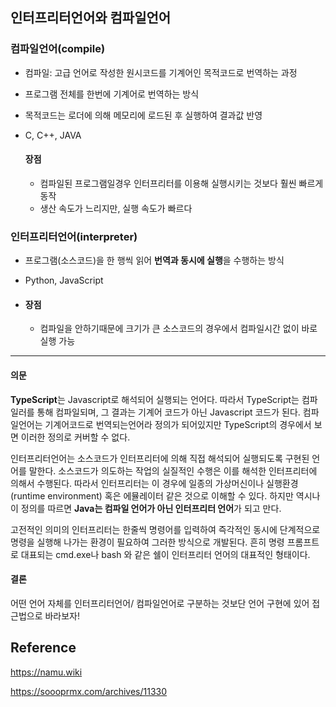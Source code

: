 ## 인터프리터언어와 컴파일언어

### 컴파일언어(compile)

- 컴파일: 고급 언어로 작성한 원시코드를 기계어인 목적코드로 번역하는 과정

- 프로그램 전체를 한번에 기계어로 번역하는 방식

- 목적코드는 로더에 의해 메모리에 로드된 후 실행하여 결과값 반영

- C, C++, JAVA

  #### 장점

  - 컴파일된 프로그램일경우 인터프리터를 이용해 실행시키는 것보다 훨씬 빠르게 동작
  - 생산 속도가 느리지만, 실행 속도가 빠르다



### 인터프리터언어(interpreter)

- 프로그램(소스코드)을 한 행씩 읽어 **번역과 동시에 실행**을 수행하는 방식
- Python, JavaScript

- #### 장점

  - 컴파일을 안하기때문에 크기가 큰 소스코드의 경우에서 컴파일시간 없이 바로 실행 가능



------



#### 의문

**TypeScript**는 Javascript로 해석되어 실행되는 언어다. 따라서 TypeScript는 컴파일러를 통해 컴파일되며, 그 결과는 기계어 코드가 아닌 Javascript 코드가 된다. 컴파일언어는 기계어코드로 번역되는언어라 정의가 되어있지만 TypeScript의 경우에서 보면 이러한 정의로 커버할 수 없다.

인터프리터언어는 소스코드가 인터프리터에 의해 직접 해석되어 실행되도록 구현된 언어를 말한다. 소스코드가 의도하는 작업의 실질적인 수행은 이를 해석한 인터프리터에 의해서 수행된다. 따라서 인터프리터는 이 경우에 일종의 가상머신이나 실행환경(runtime environment) 혹은 에뮬레이터 같은 것으로 이해할 수 있다. 하지만 역시나 이 정의를 따르면 **Java는 컴파일 언어가 아닌 인터프리터 언어**가 되고 만다.

고전적인 의미의 인터프리터는 한줄씩 명령어를 입력하여 즉각적인 동시에 단계적으로 명령을 실행해 나가는 환경이 필요하여 그러한 방식으로 개발된다. 흔히 명령 프롬프트로 대표되는 cmd.exe나 bash 와 같은 쉘이 인터프리터 언어의 대표적인 형태이다.



#### 결론

어떤 언어 자체를 인터프리터언어/ 컴파일언어로 구분하는 것보단 언어 구현에 있어 접근법으로 바라보자!





## Reference

https://namu.wiki

https://soooprmx.com/archives/11330
